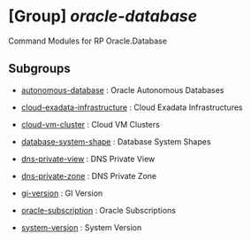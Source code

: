# [Group] _oracle-database_

Command Modules for RP Oracle.Database

## Subgroups

- [autonomous-database](/Commands/oracle-database/autonomous-database/readme.md)
: Oracle Autonomous Databases

- [cloud-exadata-infrastructure](/Commands/oracle-database/cloud-exadata-infrastructure/readme.md)
: Cloud Exadata Infrastructures

- [cloud-vm-cluster](/Commands/oracle-database/cloud-vm-cluster/readme.md)
: Cloud VM Clusters

- [database-system-shape](/Commands/oracle-database/database-system-shape/readme.md)
: Database System Shapes

- [dns-private-view](/Commands/oracle-database/dns-private-view/readme.md)
: DNS Private View

- [dns-private-zone](/Commands/oracle-database/dns-private-zone/readme.md)
: DNS Private Zone

- [gi-version](/Commands/oracle-database/gi-version/readme.md)
: GI Version

- [oracle-subscription](/Commands/oracle-database/oracle-subscription/readme.md)
: Oracle Subscriptions

- [system-version](/Commands/oracle-database/system-version/readme.md)
: System Version
